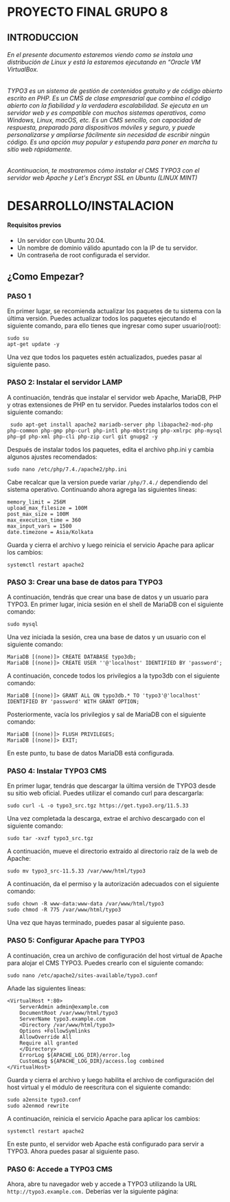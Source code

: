 # PROYECTO FINAL GRUPO 8
## INTRODUCCION
###### En el presente documento estaremos viendo como se instala una distribución de Linux  y está la estaremos ejecutando en “Oracle VM VirtualBox.
###### TYPO3 es un sistema de gestión de contenidos gratuito y de código abierto escrito en PHP. Es un CMS de clase empresarial que combina el código abierto con la fiabilidad y la verdadera escalabilidad. Se ejecuta en un servidor web y es compatible con muchos sistemas operativos, como Windows, Linux, macOS, etc. Es un CMS sencillo, con capacidad de respuesta, preparado para dispositivos móviles y seguro, y puede personalizarse y ampliarse fácilmente sin necesidad de escribir ningún código. Es una opción muy popular y estupenda para poner en marcha tu sitio web rápidamente.
###### Acontinuacion, te mostraremos cómo instalar el CMS TYPO3 con el servidor web Apache y Let's Encrypt SSL en Ubuntu (LINUX MINT)

# DESARROLLO/INSTALACION
#### **Requisitos previos**
- Un servidor con Ubuntu 20.04.
- Un nombre de dominio válido apuntado con la IP de tu servidor.
- Un contraseña de root configurada el servidor.

## ¿Como Empezar?

### PASO 1
En primer lugar, se recomienda actualizar los paquetes de tu sistema con la última versión. Puedes actualizar todos los paquetes ejecutando el siguiente comando, para ello tienes que ingresar como super usuario(root):

    sudo su
    apt-get update -y

Una vez que todos los paquetes estén actualizados, puedes pasar al siguiente paso.

###  PASO 2: Instalar el servidor LAMP
A continuación, tendrás que instalar el servidor web Apache, MariaDB, PHP y otras extensiones de PHP en tu servidor. Puedes instalarlos todos con el siguiente comando:

     sudo apt-get install apache2 mariadb-server php libapache2-mod-php php-common php-gmp php-curl php-intl php-mbstring php-xmlrpc php-mysql php-gd php-xml php-cli php-zip curl git gnupg2 -y

Después de instalar todos los paquetes, edita el archivo php.ini y cambia algunos ajustes recomendados:

    sudo nano /etc/php/7.4./apache2/php.ini

Cabe recalcar que la version puede variar `/php/7.4./` dependiendo del sistema operativo.
Continuando ahora agrega las siguientes líneas:

    memory_limit = 256M
    upload_max_filesize = 100M
    post_max_size = 100M
    max_execution_time = 360
    max_input_vars = 1500
    date.timezone = Asia/Kolkata
Guarda y cierra el archivo y luego reinicia el servicio Apache para aplicar los cambios:

    systemctl restart apache2
###  PASO 3: Crear una base de datos para TYPO3
A continuación, tendrás que crear una base de datos y un usuario para TYPO3. En primer lugar, inicia sesión en el shell de MariaDB con el siguiente comando:

    sudo mysql
Una vez iniciada la sesión, crea una base de datos y un usuario con el siguiente comando:

    MariaDB [(none)]> CREATE DATABASE typo3db;
    MariaDB [(none)]> CREATE USER ''@'localhost' IDENTIFIED BY 'password';
A continuación, concede todos los privilegios a la typo3db con el siguiente comando:

    MariaDB [(none)]> GRANT ALL ON typo3db.* TO 'typo3'@'localhost' IDENTIFIED BY 'password' WITH GRANT OPTION;
Posteriormente, vacía los privilegios y sal de MariaDB con el siguiente comando:

    MariaDB [(none)]> FLUSH PRIVILEGES;
    MariaDB [(none)]> EXIT;
En este punto, tu base de datos MariaDB está configurada.

### PASO 4: Instalar TYPO3 CMS
En primer lugar, tendrás que descargar la última versión de TYPO3 desde su sitio web oficial. Puedes utilizar el comando curl para descargarla: 

    sudo curl -L -o typo3_src.tgz https://get.typo3.org/11.5.33
Una vez completada la descarga, extrae el archivo descargado con el siguiente comando:

    sudo tar -xvzf typo3_src.tgz
A continuación, mueve el directorio extraído al directorio raíz de la web de Apache:

    sudo mv typo3_src-11.5.33 /var/www/html/typo3
A continuación, da el permiso y la autorización adecuados con el siguiente comando:


    sudo chown -R www-data:www-data /var/www/html/typo3
    sudo chmod -R 775 /var/www/html/typo3
Una vez que hayas terminado, puedes pasar al siguiente paso.

### PASO 5: Configurar Apache para TYPO3
A continuación, crea un archivo de configuración del host virtual de Apache para alojar el CMS TYPO3. Puedes crearlo con el siguiente comando:

    sudo nano /etc/apache2/sites-available/typo3.conf
Añade las siguientes líneas:

    <VirtualHost *:80>
        ServerAdmin admin@example.com
        DocumentRoot /var/www/html/typo3
        ServerName typo3.example.com
        <Directory /var/www/html/typo3>
        Options +FollowSymlinks
        AllowOverride All
        Require all granted
        </Directory>
        ErrorLog ${APACHE_LOG_DIR}/error.log
        CustomLog ${APACHE_LOG_DIR}/access.log combined
    </VirtualHost>
Guarda y cierra el archivo y luego habilita el archivo de configuración del host virtual y el módulo de reescritura con el siguiente comando:

    sudo a2ensite typo3.conf
    sudo a2enmod rewrite
A continuación, reinicia el servicio Apache para aplicar los cambios:

    systemctl restart apache2
En este punto, el servidor web Apache está configurado para servir a TYPO3. Ahora puedes pasar al siguiente paso.

### PASO 6: Accede a TYPO3 CMS
Ahora, abre tu navegador web y accede a TYPO3 utilizando la URL `http://typo3.example.com.` Deberías ver la siguiente página:
